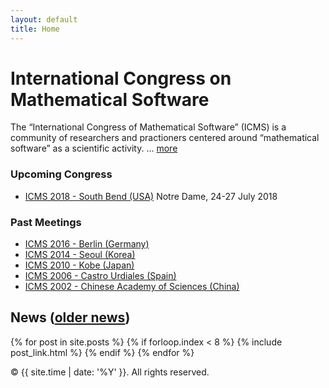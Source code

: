 ```yaml
---
layout: default
title: Home
---
```


# International Congress on Mathematical Software

The “International Congress of Mathematical Software” (ICMS) is a community of researchers
and practioners centered around “mathematical software” as a scientific activity. ... [more](/about/)

### Upcoming Congress

* [ICMS 2018 - South Bend (USA)](/2018/) Notre Dame, 24-27 July 2018

### Past Meetings
* [ICMS 2016 - Berlin (Germany)](http://icms2016.zib.de/)
* [ICMS 2014 - Seoul (Korea)](http://voronoi.hanyang.ac.kr/icms2014/)
* [ICMS 2010 - Kobe (Japan)](http://www.math.kobe-u.ac.jp/icms2010/)
* [ICMS 2006 - Castro Urdiales (Spain)](http://www.icms2006.unican.es/)
* [ICMS 2002 - Chinese Academy of Sciences (China)](http://www.mmrc.iss.ac.cn/icms/)

## News ([older news](news/))

{% for post in site.posts %}
    {% if forloop.index < 8 %}
	{% include post_link.html %}
    {% endif %}
{% endfor %}

<p>&copy; {{ site.time | date: '%Y' }}. All rights reserved.</p>
